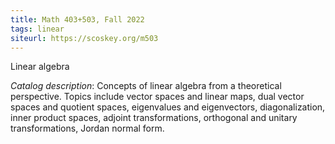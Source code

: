 ```yaml
---
title: Math 403+503, Fall 2022
tags: linear
siteurl: https://scoskey.org/m503
---
```


Linear algebra<!--more-->

*Catalog description*: Concepts of linear algebra from a theoretical perspective. Topics include vector spaces and linear maps, dual vector spaces and quotient spaces, eigenvalues and eigenvectors, diagonalization, inner product spaces, adjoint transformations, orthogonal and unitary transformations, Jordan normal form.
